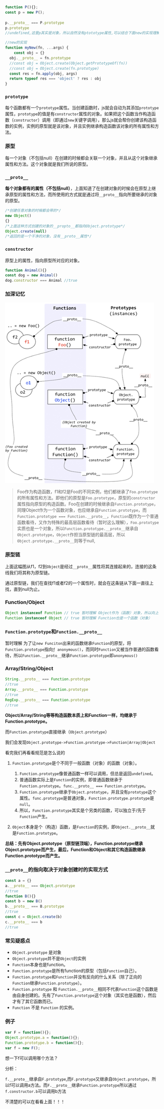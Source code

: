 ```js
function P(){};
const p = new P();

p.__proto__ === P.prototype
p.prototype
//undefined,这里p其实是对象，所以自然没有ptototype属性,可以结合下面new的实现理解
```

```js
//new的实现
function myNew(fn, ...args) {
	const obj = {}
  obj.__proto__ = fn.prototype
  //const obj = Object.create(Object.getPrototypeOf(fn))
  //const obj = Object.create(fn.prototype)
  const res = fn.apply(obj, args)
  return typeof res === 'object' ? res : obj
}
```

### `prototype`

每个函数都有一个`prototype`属性。当创建函数时，js就会自动为其添加`prototype`属性，`prototype`的值是有`constructor`属性的对象。如果把这个函数当作构造函数（`constructor`）调用（即通过`new`关键字调用），那么js就会帮你创建该构造函数的实例，实例的原型就是该对象，并且实例继承构造函数该对象的所有属性和方法。

### 原型

每一个对象（不包括null）在创建的时候都会关联一个对象，并且从这个对象继承属性和方法。这个对象就是我们所说的原型。

### `__proto__`

**每个对象都有的属性（不包括null）**，上面知道了在创建对象的时候会在原型上继承原型的属性和方法，而所使用的方式就是通过将`__proto__`指向所要继承的对象的原型。

```js
/*创建任意对象的时候都会带的*/
new Object()
{}
/*上面这种方式创建的对象的__propto__都指向Object.prototype*/
Object.create(null)
/*返回的是一个干净的对象，没有__proto__属性*/

```

### `constructor`

原型上的属性，指向原型所对应的对象。

```js
function Animal(){}
const dog = new Animal()
dog.constructor === Animal //true
```

### 加深记忆

![](原型.assets/38067986-4bf5133e-3341-11e8-955c-ec57beca1c8c.png)

>  Foo作为构造函数，f1和f2是Foo的不同实例，他们都继承了`Foo.prototype`的所有属性和方法。即他们的原型是`Foo.prototype`，原型的`constructor`属性指向原型的构造函数。Foo在创建的时候继承自`Function.prototype`，同理Object作为一个函数对象，也应继承自`Function.prototype`，而`Function.prototype === Function.__proto__`，`Function`既作为一个普通函数看待，又作为特殊的最高层函数看待（暂时这么理解），`Foo.prototype`实质也是一个对象，所以`Function.prototype.__proto__`继承自`Object.prototype`，`Object`作担当原型链的最高层，所以`Object.prototype.__proto__`则等于null,
>

### 原型链

上面这幅图从f1，f2到`Object`是经过`__proto__`属性将其连接起来的，连接的这条线我们将其称为原型链。

通过原型链，我们在查找f1或者f2的一个属性时，就会在这条链从下面一直往上找，直到null为止。

### Function/Object

````js
Object instanceof Function // true 暂时理解 Object作为（函数）对象，所以向上会在函数的原型链中
Function instanceof Object // true 暂时理解 Function也是一个函数（对象）
````

### `Function.prototype`和`Function.__proto__`

暂时理解 为了让`new Funciton`出来的函数继承`Function`的原型，将`Function.prototype`指向`ƒ anonymous()`，而同时`Function`又被当作普通的函数看待，所以`Function.__proto__`继承`Function.prototype`即`anonymous()`

### Array/String/Object

```js
String.__proto__ === Function.prototype
//true
Array.__proto__ === Function.prototype
//true
RegExp.__proto__ === Function.prototype
//true
```

**Object/Array/String等等构造函数本质上和Function一样，均继承于Function.prototype。**

而`Function.prototype`直接继承（`Object.prototype`）

我们会发现`Object.prototype->Function.prototype->Function|Array|Object`

看完我们再看看规范是怎么说的

1. `Function.prototype`是个不同于一般函数（对象）的函数（对象）。
   1. `Function.prototype`像普通函数一样可以调用，但总是返回`undefined`。
   2. 普通函数实际上是`Function`的实例，即普通函数继承于`Function.prototype`。`func.__proto__ === Function.prototype`。
   3. `Function.prototype`继承于`Object.prototype`，并且没有`prototype`这个属性。`func.prototype`是普通对象，`Function.prototype.prototype`是`null`。
   4. 所以，`Function.prototype`其实是个另类的函数，可以独立于/先于`Function`产生。

2. `Object`本身是个（构造）函数，是`Function`的实例，即`Object.__proto__`就是`Function.prototype`。

**总结：先有Object.prototype（原型链顶端），Function.prototype继承Object.prototype而产生，最后，Function和Object和其它构造函数继承Function.prototype而产生。**



### `__proto__`的指向取决于对象创建时的实现方式

```js
const a = {}
a.__proto__ === Object.prototype
//true
function B(){}
const b = new B()
b.__proto__ === B.prototype
//true
const c = Object.create(b)
c.__proto__ === b
//true
```



### 常见疑惑点

- `Object.prototype` 是对象
- `Object.prototype`并不是`Object`的实例
- `Function`本身也是function。
- `Function.prototype`是所有function的原型（包括`Function`自己）。
- `Function.prototype`和`Function`并没有反向的什么关系（除了正向的`Function`继承`Function.prototype`）。
- `Function.prototype` 和 `Function.__proto__`相同不代表`Function`这个函数是由自身创建的。先有了`Function.prototype`这个对象（其实也是函数），然后才有了其它函数而已。
-  `Function` 不是 `Function` 的实例。

### 例子

```js
var F = function(){};
Object.prototype.a = function(){};
Function.prototype.b = function(){};
var f = new F();
```

想一下f可以调用哪个方法？

分析：

`f.__proto__`继承自`F.prototype`,而`F.prototype`又继承自`Object.prototype`，所以f可以调用a方法。而`F.__proto__`继承`Function.prototype`所以通过`f.constructor.b`可以调用b方法

不清楚的可以在看看上面！！！

